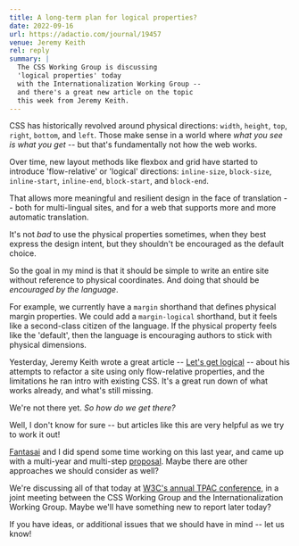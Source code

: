 ```yaml
---
title: A long-term plan for logical properties?
date: 2022-09-16
url: https://adactio.com/journal/19457
venue: Jeremy Keith
rel: reply
summary: |
  The CSS Working Group is discussing
  'logical properties' today
  with the Internationalization Working Group --
  and there's a great new article on the topic
  this week from Jeremy Keith.
---
```


CSS has historically revolved around
physical directions:
`width`, `height`,
`top`, `right`, `bottom`, and `left`.
Those make sense
in a world where
_what you see is what you get_ --
but that's fundamentally
not how the web works.

Over time,
new layout methods
like flexbox and grid
have started to introduce
'flow-relative' or 'logical' directions:
`inline-size`, `block-size`,
`inline-start`, `inline-end`,
`block-start`, and `block-end`.

That allows more meaningful
and resilient design
in the face of translation --
both for multi-lingual sites,
and for a web that supports
more and more automatic translation.

It's not _bad_ to use the physical properties sometimes,
when they best express the design intent,
but they shouldn't be encouraged as the default choice.

So the goal in my mind
is that it should be simple
to write an entire site
without reference to physical coordinates.
And doing that should be
_encouraged by the language_.

For example,
we currently have a `margin`
shorthand that defines physical margin properties.
We could add a `margin-logical` shorthand,
but it feels like
a second-class citizen of the language.
If the physical property feels like the 'default',
then the language is encouraging
authors to stick with physical dimensions.

Yesterday,
Jeremy Keith
wrote a great article --
[Let's get logical](https://adactio.com/journal/19457) --
about his attempts to refactor a site
using only flow-relative properties,
and the limitations he ran intro
with existing CSS.
It's a great run down of what works already,
and what's still missing.

We're not there yet.
_So how do we get there?_

Well,
I don't know for sure --
but articles like this
are very helpful
as we try to work it out!

[Fantasai](https://fantasai.inkedblade.net/) and I
did spend some time working on this last year,
and came up with a multi-year
and multi-step
[proposal](https://github.com/w3c/csswg-drafts/issues/1282#issuecomment-952428897).
Maybe there are other approaches
we should consider as well?

We're discussing all of that today
at [W3C's annual TPAC conference](https://www.w3.org/2022/09/TPAC/Overview.html),
in a joint meeting
between the CSS Working Group
and the Internationalization Working Group.
Maybe we'll have something new to report
later today?

If you have ideas,
or additional issues
that we should have in mind --
let us know!

